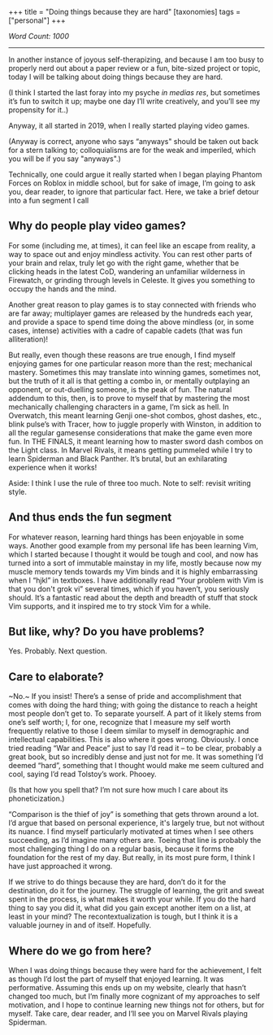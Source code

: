 +++
title = "Doing things because they are hard"
[taxonomies]
  tags = ["personal"]
+++

*Word Count: 1000*

---

In another instance of joyous self-therapizing, and because I am too busy to properly nerd out about a paper review or a fun, bite-sized project or topic, today I will be talking about doing things because they are hard.

(I think I started the last foray into my psyche *in medias res*, but sometimes it’s fun to switch it up; maybe one day I’ll write creatively, and you’ll see my propensity for it..)

Anyway, it all started in 2019, when I really started playing video games.

(Anyway is correct, anyone who says “anyways" should be taken out back for a stern talking to; colloquialisms are for the weak and imperiled, which you will be if you say "anyways".)

Technically, one could argue it really started when I began playing Phantom Forces on Roblox in middle school, but for sake of image, I’m going to ask you, dear reader, to ignore that particular fact. Here, we take a brief detour into a fun segment I call

## Why do people play video games?

For some (including me, at times), it can feel like an escape from reality, a way to space out and enjoy mindless activity. You can rest other parts of your brain and relax, truly let go with the right game, whether that be clicking heads in the latest CoD, wandering an unfamiliar wilderness in Firewatch, or grinding through levels in Celeste. It gives you something to occupy the hands and the mind. 

Another great reason to play games is to stay connected with friends who are far away; multiplayer games are released by the hundreds each year, and provide a space to spend time doing the above mindless (or, in some cases, intense) activities with a cadre of capable cadets (that was fun alliteration)! 

But really, even though these reasons are true enough, I find myself enjoying games for one particular reason more than the rest; mechanical mastery. Sometimes this may translate into winning games, sometimes not, but the truth of it all is that getting a combo in, or mentally outplaying an opponent, or out-duelling someone, is the peak of fun. The natural addendum to this, then, is to prove to myself that by mastering the most mechanically challenging characters in a game, I’m sick as hell. In Overwatch, this meant learning Genji one-shot combos, ghost dashes, etc., blink pulse’s with Tracer, how to juggle properly with Winston, in addition to all the regular gamesense considerations that make the game even more fun. In THE FINALS, it meant learning how to master sword dash combos on the Light class. In Marvel Rivals, it means getting pummeled while I try to learn Spiderman and Black Panther. It’s brutal, but an exhilarating experience when it works!

Aside: I think I use the rule of three too much. Note to self: revisit writing style.

## And thus ends the fun segment

For whatever reason, learning hard things has been enjoyable in some ways. Another good example from my personal life has been learning Vim, which I started because I thought it would be tough and cool, and now has turned into a sort of immutable mainstay in my life, mostly because now my muscle memory tends towards my Vim binds and it is highly embarrassing when I “hjkl” in textboxes. I have additionally read “Your problem with Vim is that you don't grok vi” several times, which if you haven’t, you seriously should. It’s a fantastic read about the depth and breadth of stuff that stock Vim supports, and it inspired me to try stock Vim for a while. 

## But like, why? Do you have problems?

Yes. Probably. Next question.

## Care to elaborate?

~No.~ If you insist! There’s a sense of pride and accomplishment that comes with doing the hard thing; with going the distance to reach a height most people don’t get to. To separate yourself. A part of it likely stems from one’s self worth; I, for one, recognize that I measure my self worth frequently relative to those I deem similar to myself in demographic and intellectual capabilities. This is also where it goes wrong. Obviously. I once tried reading “War and Peace” just to say I’d read it – to be clear, probably a great book, but so incredibly dense and just not for me. It was something I’d deemed “hard”, something that I thought would make me seem cultured and cool, saying I’d read Tolstoy’s work. Phooey. 

(Is that how you spell that? I’m not sure how much I care about its phoneticization.)

“Comparison is the thief of joy” is something that gets thrown around a lot. I’d argue that based on personal experience, it's largely true, but not without its nuance. I find myself particularly motivated at times when I see others succeeding, as I’d imagine many others are. Toeing that line is probably the most challenging thing I do on a regular basis, because it forms the foundation for the rest of my day. But really, in its most pure form, I think I have just approached it wrong.

If we strive to do things because they are hard, don’t do it for the destination, do it for the journey. The struggle of learning, the grit and sweat spent in the process, is what makes it worth your while. If you do the hard thing to say you did it, what did you gain except another item on a list, at least in your mind? The recontextualization is tough, but I think it is a valuable journey in and of itself. Hopefully.

## Where do we go from here?

When I was doing things because they were hard for the achievement, I felt as though I’d lost the part of myself that enjoyed learning. It was performative. Assuming this ends up on my website, clearly that hasn’t changed too much, but I’m finally more cognizant of my approaches to self motivation, and I hope to continue learning new things not for others, but for myself. Take care, dear reader, and I’ll see you on Marvel Rivals playing Spiderman. 
